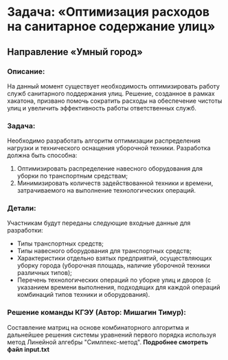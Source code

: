 # Задача: «Оптимизация расходов на санитарное содержание улиц»

## Направление «Умный город»

### Описание:
На данный момент существует необходимость оптимизировать работу служб санитарного поддержания улиц. Решение, созданное в рамках хакатона, призвано помочь сократить расходы на обеспечение чистоты улиц и увеличить эффективность работы ответственных служб.

### Задача:
Необходимо разработать алгоритм оптимизации распределения нагрузки и технического оснащения уборочной техники. Разработка должна быть способна:
1. Оптимизировать распределение навесного оборудования для уборки по транспортным средствам;
2. Минимизировать количеств задействованной техники и времени, затрачиваемого на выполнение технологических операций.

### Детали:

Участникам будут переданы следующие входные данные для разработки:
* Типы транспортных средств;
* Типы навесного оборудования для транспортных средств;
* Характеристики отдельно взятых предприятий, осуществляющих уборку города (уборочная площадь, наличие уборочной техники различных типов);
* Перечень технологических операций по уборке улиц и дворов (с указанием времени выполнения, подходящих для каждой операций комбинаций типов техники и оборудования).

### Решение команды КГЭУ (Автор: Мишагин Тимур):
Составление матриц на основе комбинаторного алгоритма и дальнейшее решения системы уравнений первого порядка используя метод Линейной алгебры "Симлпекс-метод".
**Подробнее смотреть файл input.txt**
